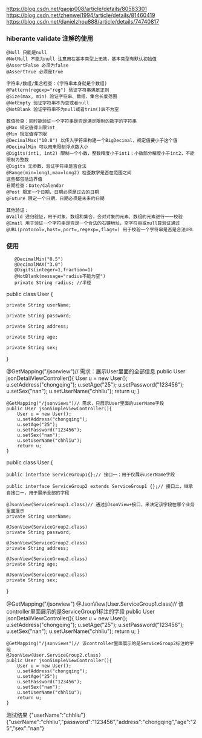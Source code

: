 https://blog.csdn.net/gaojp008/article/details/80583301
https://blog.csdn.net/zhenwei1994/article/details/81460419
https://blog.csdn.net/danielzhou888/article/details/74740817
### hiberante validate 注解的使用

    @Null 只能是null
    @NotNull 不能为null 注意用在基本类型上无效，基本类型有默认初始值
    @AssertFalse 必须为false
    @AssertTrue 必须是true
    
    字符串/数组/集合检查：(字符串本身就是个数组)
    @Pattern(regexp="reg") 验证字符串满足正则
    @Size(max, min) 验证字符串、数组、集合长度范围
    @NotEmpty 验证字符串不为空或者null
    @NotBlank 验证字符串不为null或者trim()后不为空
    
    数值检查：同时能验证一个字符串是否是满足限制的数字的字符串
    @Max 规定值得上限int
    @Min 规定值得下限
    @DecimalMax("10.8") 以传入字符串构建一个BigDecimal，规定值要小于这个值 
    @DecimalMin 可以用来限制浮点数大小
    @Digits(int1, int2) 限制一个小数，整数精度小于int1；小数部分精度小于int2，不能限制为整数
    @Digits 无参数，验证字符串是否合法
    @Range(min=long1,max=long2) 检查数字是否在范围之间
    这些都包括边界值
    日期检查：Date/Calendar
    @Post 限定一个日期，日期必须是过去的日期
    @Future 限定一个日期，日期必须是未来的日期
    
    其他验证：
    @Vaild 递归验证，用于对象、数组和集合，会对对象的元素、数组的元素进行一一校验
    @Email 用于验证一个字符串是否是一个合法的右键地址，空字符串或null算验证通过
    @URL(protocol=,host=,port=,regexp=,flags=) 用于校验一个字符串是否是合法URL
    
 ### 使用
 
       @DecimalMin("0.5")
       @DecimalMAX("3.0")
       @Digits(integer=1,fraction=1)
       @NotBlank(message="radius不能为空")
       private String radius; //半径
       
       
       
 
 
 
 public class User {
 	
 	private String userName;
 	
 	private String password;
 	
 	private String address;
 	
 	private String age;
 	
 	private String sex;
 }      
       
  @GetMapping("/jsonview")// 需求：展示User里面的全部信息
  	public User jsonDetailViewController(){
  		User u = new User();
  		u.setAddress("chongqing");
  		u.setAge("25");
  		u.setPassword("123456");
  		u.setSex("nan");
  		u.setUserName("chhliu");
  		return u;
  	}
  	
  	@GetMapping("/jsonviews")// 需求，只展示User里面的userName字段
  	public User jsonSimpleViewController(){
  		User u = new User();
  		u.setAddress("chongqing");
  		u.setAge("25");
  		u.setPassword("123456");
  		u.setSex("nan");
  		u.setUserName("chhliu");
  		return u;
  	}
  	
  	
public class User {
	
	public interface ServiceGroup1{};// 接口一：用于仅展示userName字段
	
	public interface ServiceGroup2 extends ServiceGroup1 {};// 接口二，继承自接口一，用于展示全部的字段
	
	@JsonView(ServiceGroup1.class)// 通过@JsonView+接口，来决定该字段在哪个业务里面展示
	private String userName;
	
	@JsonView(ServiceGroup2.class)
	private String password;
	
	@JsonView(ServiceGroup2.class)
	private String address;
	
	@JsonView(ServiceGroup2.class)
	private String age;
	
	@JsonView(ServiceGroup2.class)
	private String sex;
}

@GetMapping("/jsonview")
	@JsonView(User.ServiceGroup1.class)// 该controller里面展示的是ServiceGroup1标注的字段
	public User jsonDetailViewController(){
		User u = new User();
		u.setAddress("chongqing");
		u.setAge("25");
		u.setPassword("123456");
		u.setSex("nan");
		u.setUserName("chhliu");
		return u;
	}
	
	@GetMapping("/jsonviews")// 该controller里面展示的是ServiceGroup2标注的字段
	@JsonView(User.ServiceGroup2.class)
	public User jsonSimpleViewController(){
		User u = new User();
		u.setAddress("chongqing");
		u.setAge("25");
		u.setPassword("123456");
		u.setSex("nan");
		u.setUserName("chhliu");
		return u;
	}
测试结果
{"userName":"chhliu"}
{"userName":"chhliu","password":"123456","address":"chongqing","age":"25","sex":"nan"}


       
       
 